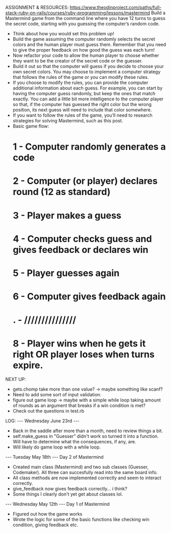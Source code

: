ASSIGNMENT & RESOURCES:
https://www.theodinproject.com/paths/full-stack-ruby-on-rails/courses/ruby-programming/lessons/mastermind
Build a Mastermind game from the command line where you have 12 turns to guess the secret code, starting with you guessing the computer’s random code.

* Think about how you would set this problem up!
* Build the game assuming the computer randomly selects the secret colors and the human player must guess them. Remember that you need to give the proper feedback on how good the guess was each turn!
* Now refactor your code to allow the human player to choose whether they want to be the creator of the secret code or the guesser.
* Build it out so that the computer will guess if you decide to choose your own secret colors. You may choose to implement a computer strategy that follows the rules of the game or you can modify these rules.
* If you choose to modify the rules, you can provide the computer additional information about each guess. For example, you can start by having the computer guess randomly, but keep the ones that match exactly. You can add a little bit more intelligence to the computer player so that, if the computer has guessed the right color but the wrong position, its next guess will need to include that color somewhere.
* If you want to follow the rules of the game, you’ll need to research strategies for solving Mastermind, such as this post.
* Basic game flow:
    # 1 - Computer randomly generates a code
    # 2 - Computer (or player) declares round (12 as standard)
    # 3 - Player makes a guess
    # 4 - Computer checks guess and gives feedback or declares win
    # 5 - Player guesses again
    # 6 - Computer gives feedback again
    # . - /\/\/\/\/\/\/\/\/\/\/\/\/\/\/
    # 8 - Player wins when he gets it right OR player loses when turns expire.

NEXT UP:
- gets.chomp take more than one value? -> maybe something like scanf?
- Need to add some sort of input validation.
- figure out game loop -> maybe with a simple while loop taking amount of rounds as an argument that breaks if a win condition is met?
- Check out the questions in test.rb

LOG:
--- Wednesday June 23rd ---
- Back in the saddle after more than a month, need to review things a bit.
- self.make_guess in "Guesser" didn't work so turned it into a function. Will have to determine what the consequences, if any, are.
- Will likely do game loop with a while loop.

--- Tuesday May 18th ---
Day 2 of Mastermind
- Created main class (Mastermind) and two sub classes (Guesser, Codemaker). All three can succesfully read into the same board info.
- All class methods are now implemented correctly and seem to interact correctly.
- give_feedback now gives feedback correctly... i think?
- Some things I clearly don't yet get about classes lol.

--- Wednesday May 12th ---
Day 1 of Mastermind
- Figured out how the game works
- Wrote the logic for some of the basic functions like checking win condition, giving feedback etc.